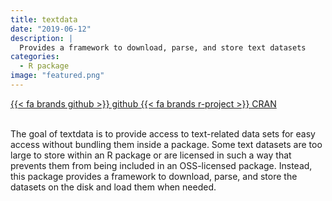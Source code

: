 ```yaml
---
title: textdata
date: "2019-06-12"
description: |
  Provides a framework to download, parse, and store text datasets
categories:
  - R package
image: "featured.png"
---
```






<div class="project-buttons">
<a href="https://github.com/EmilHvitfeldt/textdata">
  {{< fa brands github >}} github
</a>
<a href="https://CRAN.R-project.org/package=textdata">
  {{< fa brands r-project >}} CRAN
</a>
</div>
<br>

The goal of textdata is to provide access to text-related data sets for easy access without bundling them inside a package. Some text datasets are too large to store within an R package or are licensed in such a way that prevents them from being included in an OSS-licensed package. Instead, this package provides a framework to download, parse, and store the datasets on the disk and load them when needed.
